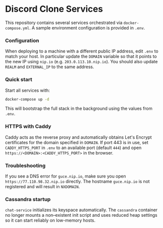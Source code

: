 # Discord Clone Services

This repository contains several services orchestrated via `docker-compose.yml`. A sample environment configuration is provided in `.env`.

### Configuration

When deploying to a machine with a different public IP address, edit `.env` to
match your host. In particular update the `DOMAIN` variable so that it points to
the new IP using `nip.io` (e.g. `203.0.113.10.nip.io`). You should also update
`REALM` and `EXTERNAL_IP` to the same address.

### Quick start

Start all services with:

```bash
docker-compose up -d
```

This will bootstrap the full stack in the background using the values from
`.env`.


### HTTPS with Caddy

Caddy acts as the reverse proxy and automatically obtains Let's Encrypt certificates for the domain specified in `DOMAIN`. If port 443 is in use, set `CADDY_HTTPS_PORT` in `.env` to an available port (default `444`) and open `https://<DOMAIN>:<CADDY_HTTPS_PORT>` in the browser.

### Troubleshooting


If you see a DNS error for `guce.nip.io`, make sure you open `https://77.110.98.32.nip.io` directly. The hostname `guce.nip.io` is not registered and will result in `NXDOMAIN`.

### Cassandra startup

`chat-service` initializes its keyspace automatically. The `cassandra` container no longer mounts a non–existent init script and uses reduced heap settings so it can start reliably on low-memory hosts.
